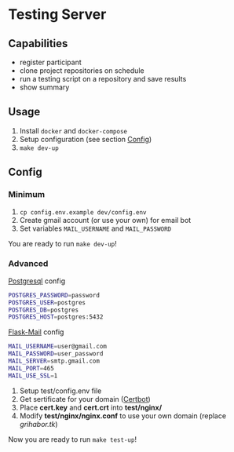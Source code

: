 # Testing Server
## Capabilities  
  - register participant
  - clone project repositories on schedule
  - run a testing script on a repository and save results
  - show summary

## Usage
  1. Install `docker` and `docker-compose`
  2. Setup configuration (see section [Config](#config))
  3. `make dev-up`

## Config  
### Minimum  
  1. `cp config.env.example dev/config.env`
  2. Create gmail account (or use your own) for email bot  
  3. Set variables `MAIL_USERNAME` and `MAIL_PASSWORD`  

You are ready to run `make dev-up`!

### Advanced  

[Postgresql](https://hub.docker.com/_/postgres/) config  

```bash
POSTGRES_PASSWORD=password
POSTGRES_USER=postgres
POSTGRES_DB=postgres
POSTGRES_HOST=postgres:5432
```    

[Flask-Mail](https://pythonhosted.org/Flask-Mail/) config  

```bash
MAIL_USERNAME=user@gmail.com
MAIL_PASSWORD=user_password
MAIL_SERVER=smtp.gmail.com
MAIL_PORT=465
MAIL_USE_SSL=1
```

  1. Setup test/config.env file
  2. Get sertificate for your domain ([Certbot](https://certbot.eff.org/))
  3. Place **cert.key** and **cert.crt** into **test/nginx/**
  4. Modify **test/nginx/nginx.conf** to use your own domain (replace *grihabor.tk*)

Now you are ready to run `make test-up`!

